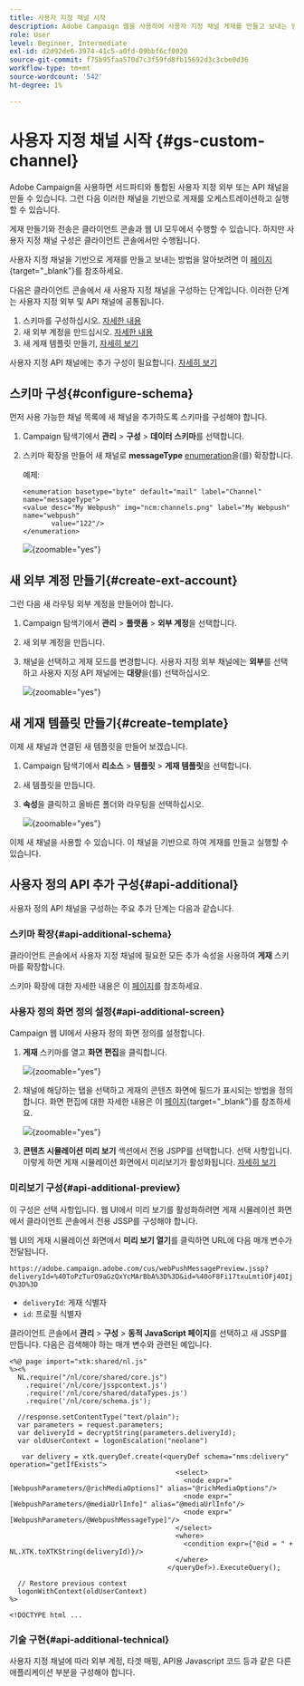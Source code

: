 ```yaml
---
title: 사용자 지정 채널 시작
description: Adobe Campaign 웹을 사용하여 사용자 지정 채널 게재를 만들고 보내는 방법을 알아봅니다
role: User
level: Beginner, Intermediate
exl-id: d2d92de6-3974-41c5-a0fd-09bbf6cf0020
source-git-commit: f75b95faa570d7c3f59fd8fb15692d3c3cbe0d36
workflow-type: tm+mt
source-wordcount: '542'
ht-degree: 1%

---
```


# 사용자 지정 채널 시작 {#gs-custom-channel}

Adobe Campaign을 사용하면 서드파티와 통합된 사용자 지정 외부 또는 API 채널을 만들 수 있습니다. 그런 다음 이러한 채널을 기반으로 게재를 오케스트레이션하고 실행할 수 있습니다.

게재 만들기와 전송은 클라이언트 콘솔과 웹 UI 모두에서 수행할 수 있습니다. 하지만 사용자 지정 채널 구성은 클라이언트 콘솔에서만 수행됩니다.

사용자 지정 채널을 기반으로 게재를 만들고 보내는 방법을 알아보려면 이 [페이지](https://experienceleague.adobe.com/docs/campaign-web/v8/msg/gs-custom-channel.html?lang=ko){target="_blank"}를 참조하세요.

다음은 클라이언트 콘솔에서 새 사용자 지정 채널을 구성하는 단계입니다. 이러한 단계는 사용자 지정 외부 및 API 채널에 공통됩니다.

1. 스키마를 구성하십시오. [자세한 내용](#configure-schema)
1. 새 외부 계정을 만드십시오. [자세한 내용](#create-ext-account)
1. 새 게재 템플릿 만들기, [자세히 보기](#create-template)

사용자 지정 API 채널에는 추가 구성이 필요합니다. [자세히 보기](#api-additional)

## 스키마 구성{#configure-schema}

먼저 사용 가능한 채널 목록에 새 채널을 추가하도록 스키마를 구성해야 합니다.

1. Campaign 탐색기에서 **관리** > **구성** > **데이터 스키마**&#x200B;를 선택합니다.

1. 스키마 확장을 만들어 새 채널로 **messageType** [enumeration](../config/enumerations.md)을(를) 확장합니다.

   예제:

   ```
   <enumeration basetype="byte" default="mail" label="Channel" name="messageType">
   <value desc="My Webpush" img="ncm:channels.png" label="My Webpush" name="webpush"
          value="122"/>
   </enumeration>
   ```

   ![](assets/cus-schema.png){zoomable="yes"}

## 새 외부 계정 만들기{#create-ext-account}

그런 다음 새 라우팅 외부 계정을 만들어야 합니다.

1. Campaign 탐색기에서 **관리** > **플랫폼** > **외부 계정**&#x200B;을 선택합니다.

1. 새 외부 계정을 만듭니다.

1. 채널을 선택하고 게재 모드를 변경합니다. 사용자 지정 외부 채널에는 **외부**&#x200B;를 선택하고 사용자 지정 API 채널에는 **대량**&#x200B;을(를) 선택하십시오.

   ![](assets/cus-ext-account.png){zoomable="yes"}

## 새 게재 템플릿 만들기{#create-template}

이제 새 채널과 연결된 새 템플릿을 만들어 보겠습니다.

1. Campaign 탐색기에서 **리소스** > **템플릿** > **게재 템플릿**&#x200B;을 선택합니다.

1. 새 템플릿을 만듭니다.

1. **속성**&#x200B;을 클릭하고 올바른 폴더와 라우팅을 선택하십시오.

   ![](assets/cus-template.png){zoomable="yes"}

이제 새 채널을 사용할 수 있습니다. 이 채널을 기반으로 하여 게재를 만들고 실행할 수 있습니다.

## 사용자 정의 API 추가 구성{#api-additional}

사용자 정의 API 채널을 구성하는 주요 추가 단계는 다음과 같습니다.

### 스키마 확장{#api-additional-schema}

클라이언트 콘솔에서 사용자 지정 채널에 필요한 모든 추가 속성을 사용하여 **게재** 스키마를 확장합니다.

스키마 확장에 대한 자세한 내용은 이 [페이지](../dev/extend-schema.md)를 참조하세요.

### 사용자 정의 화면 정의 설정{#api-additional-screen}

Campaign 웹 UI에서 사용자 정의 화면 정의를 설정합니다.

1. **게재** 스키마를 열고 **화면 편집**&#x200B;을 클릭합니다.

   ![](assets/cus-schema2.png){zoomable="yes"}

1. 채널에 해당하는 탭을 선택하고 게재의 콘텐츠 화면에 필드가 표시되는 방법을 정의합니다. 화면 편집에 대한 자세한 내용은 이 [페이지](https://experienceleague.adobe.com/docs/campaign-web/v8/conf/schemas.html?lang=ko#fields){target="_blank"}를 참조하세요.

   ![](assets/cus-schema3.png){zoomable="yes"}

1. **콘텐츠 시뮬레이션 미리 보기** 섹션에서 전용 JSPP를 선택합니다. 선택 사항입니다. 이렇게 하면 게재 시뮬레이션 화면에서 미리보기가 활성화됩니다. [자세히 보기](#api-additional-preview)

### 미리보기 구성{#api-additional-preview}

이 구성은 선택 사항입니다. 웹 UI에서 미리 보기를 활성화하려면 게재 시뮬레이션 화면에서 클라이언트 콘솔에서 전용 JSSP를 구성해야 합니다.

웹 UI의 게재 시뮬레이션 화면에서 **미리 보기 열기**&#x200B;를 클릭하면 URL에 다음 매개 변수가 전달됩니다.

`https://adobe.campaign.adobe.com/cus/webPushMessagePreview.jssp?deliveryId=%40ToPzTurO9aGzQxYcMArBbA%3D%3D&id=%40oF8Fi17txuLmtiOFj4OIjQ%3D%3D`

* `deliveryId`: 게재 식별자
* `id`: 프로필 식별자

클라이언트 콘솔에서 **관리** > **구성** > **동적 JavaScript 페이지**&#x200B;를 선택하고 새 JSSP를 만듭니다. 다음은 검색해야 하는 매개 변수와 관련된 예입니다.

```
<%@ page import="xtk:shared/nl.js"
%><%
  NL.require("/nl/core/shared/core.js")
    .require('/nl/core/jsspcontext.js')
    .require('/nl/core/shared/dataTypes.js')
    .require('/nl/core/schema.js');
    
  //response.setContentType("text/plain");
  var parameters = request.parameters;
  var deliveryId = decryptString(parameters.deliveryId);
  var oldUserContext = logonEscalation("neolane")
  
   var delivery = xtk.queryDef.create(<queryDef schema="nms:delivery" operation="getIfExists">
                                         <select>
                                           <node expr="[WebpushParameters/@richMediaOptions]" alias="@richMediaOptions"/>
                                           <node expr="[WebpushParameters/@mediaUrlInfo]" alias="@mediaUrlInfo"/>
                                           <node expr="[WebpushParameters/@WebpushMessageType]"/>
                                         </select>
                                         <where>
                                           <condition expr={"@id = " + NL.XTK.toXTKString(deliveryId)}/>
                                         </where>
                                       </queryDef>).ExecuteQuery();

  // Restore previous context
  logonWithContext(oldUserContext)
%>

<!DOCTYPE html ...
```

### 기술 구현{#api-additional-technical}

사용자 지정 채널에 따라 외부 계정, 타겟 매핑, API용 Javascript 코드 등과 같은 다른 애플리케이션 부분을 구성해야 합니다.

